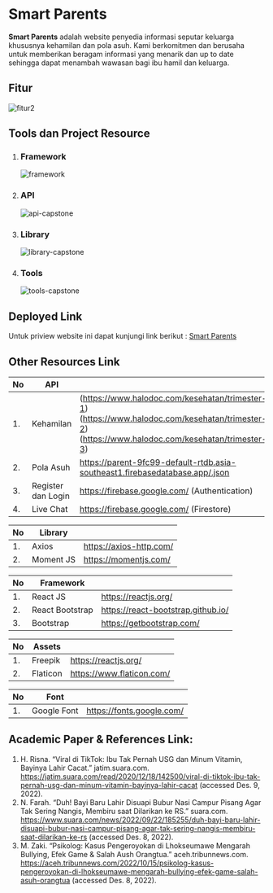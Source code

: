 # Smart Parents
**Smart Parents** adalah website penyedia informasi seputar keluarga khususnya kehamilan dan pola asuh.
Kami berkomitmen dan berusaha untuk memberikan beragam informasi yang menarik dan up to date sehingga dapat menambah wawasan bagi ibu hamil dan keluarga. 


## Fitur
![fitur2](https://user-images.githubusercontent.com/110590829/206923071-734d8aa1-4f17-46b9-b44d-7e208c26f013.png)


## Tools dan Project Resource
1. ### Framework  
   ![framework](https://user-images.githubusercontent.com/110590829/206923280-91a73e6d-a801-4bce-b3ae-0d89b5fbded3.png)
2. ### API
   ![api-capstone](https://user-images.githubusercontent.com/110590829/206923730-fd7294c9-a00c-425b-98e1-b77b241a1ca1.png)
3. ### Library
   ![library-capstone](https://user-images.githubusercontent.com/110590829/206923773-71e363a7-607d-4ae5-9219-cf8d1cff9dac.png)
4. ### Tools
   ![tools-capstone](https://user-images.githubusercontent.com/110590829/206924042-5bfe7632-0f60-4119-9c7c-f3b00094695b.png)


## Deployed Link
Untuk priview website ini dapat kunjungi link berikut : [Smart Parents](https://smart-parents-c22109.netlify.app/)

## Other Resources Link


| No        | API       |                                               |    
| --------  | --------  | ----------------------------------------------    
| 1.        | Kehamilan | (https://www.halodoc.com/kesehatan/trimester-1) (https://www.halodoc.com/kesehatan/trimester-2) (https://www.halodoc.com/kesehatan/trimester-3) 
| 2.        | Pola Asuh | https://parent-9fc99-default-rtdb.asia-southeast1.firebasedatabase.app/.json |
| 3.        | Register dan Login | https://firebase.google.com/ (Authentication) 
| 4.        | Live Chat | https://firebase.google.com/ (Firestore)  



| No        |  Library  |                                                |   
| --------  | --------  | ----------------------------------------------    
| 1.        | Axios     | https://axios-http.com/                           
| 2.        | Moment JS | https://momentjs.com/                             



| No        | Framework |                                               |  
| --------  | --------  | ----------------------------------------------    
| 1.        | React JS  | https://reactjs.org/                           
| 2.        | React Bootstrap | https://react-bootstrap.github.io/       
| 3.        | Bootstrap | https://getbootstrap.com/                             


| No        | Assets    |                                               |   
| --------  | --------  | ----------------------------------------------    
| 1.        | Freepik   | https://reactjs.org/                              
| 2.        | Flaticon  | https://www.flaticon.com/                         


| No       | Font     |                                                 |    
| --------  | --------  | ----------------------------------------------    
| 1.        | Google Font | https://fonts.google.com/ 


## Academic Paper & References Link:
1. H. Risna. “Viral di TikTok: Ibu Tak Pernah USG dan Minum Vitamin, Bayinya Lahir Cacat.” jatim.suara.com. https://jatim.suara.com/read/2020/12/18/142500/viral-di-tiktok-ibu-tak-pernah-usg-dan-minum-vitamin-bayinya-lahir-cacat (accessed Des. 9, 2022).
2. N. Farah. “Duh! Bayi Baru Lahir Disuapi Bubur Nasi Campur Pisang Agar Tak Sering Nangis, Membiru saat Dilarikan ke RS.” suara.com. https://www.suara.com/news/2022/09/22/185255/duh-bayi-baru-lahir-disuapi-bubur-nasi-campur-pisang-agar-tak-sering-nangis-membiru-saat-dilarikan-ke-rs (accessed Des. 8, 2022).
3. M. Zaki. “Psikolog: Kasus Pengeroyokan di Lhokseumawe Mengarah Bullying, Efek Game & Salah Aush Orangtua.” aceh.tribunnews.com. https://aceh.tribunnews.com/2022/10/15/psikolog-kasus-pengeroyokan-di-lhokseumawe-mengarah-bullying-efek-game-salah-asuh-orangtua (accessed Des. 8, 2022).